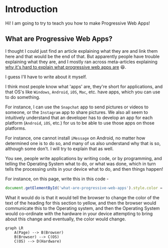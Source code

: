 # Introduction

Hi! I am going to try to teach you how to make Progressive Web Apps!

## What are Progressive Web Apps?

I thought I could just find an article explaining what they are and link them here and that would be the end of that. But apparently people have trouble explaining what they are, and I mostly ran across meta-articles explaining [why it's hard to explain what progressive web apps are](https://medium.com/@amberleyjohanna/seriously-though-what-is-a-progressive-web-app-56130600a093) 😆.

I guess I'll have to write about it myself.

I think most people know what 'apps' are, they're short for applications, and that OS's like `Windows`, `Android`, `iOS`, `Mac`, etc. have apps, which you can use to do something.

For instance, I can use the `Snapchat` app to send pictures or videos to someone, or the `Instagram` app to share pictures. We also all seem to intuitively understand that an developer has to develop an app for each platform (`Android`, `iOS`, etc.) for us to be able to use those apps on those platforms.

For instance, one cannot install `iMessage` on Android, no matter how determined one is to do so, and many of us also understand why that is so, although some don't. I will try to explain that as well.

You see, people write applications by writing code, or by programming, and telling the Operating System what to do, or what was done, which in turn tells the processing units in your device what to do, and then things happen!

For instance, on this page, write this in this code -

```js
document.getElementById('what-are-progressive-web-apps').style.color = "yellow"
```

What it would do is that it would tell the browser to change the color of the text of the heading for this section to yellow, and then the browser would communicate this to the Operating system, and then the Operating System would co-ordinate with the hardware in your device attempting to bring about this change and eventually, the color would change.

```mermaid
graph LR
    A(Page) --> B(Browser)
    B(Browser) --> C(OS)
    C(OS) --> D(Hardware)
```

